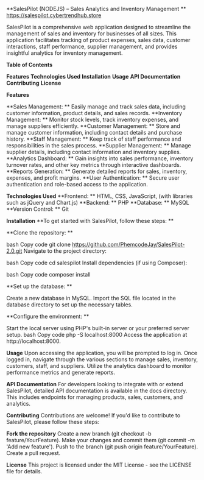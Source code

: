 **SalesPilot (NODEJS) – Sales Analytics and Inventory Management **
https://salespilot.cybertrendhub.store

SalesPilot is a comprehensive web application designed to streamline the management of sales and inventory for businesses of all sizes. This application facilitates tracking of product expenses, sales data, customer interactions, staff performance, supplier management, and provides insightful analytics for inventory management.

**Table of Contents**

**Features**
**Technologies Used**
**Installation**
**Usage**
**API Documentation**
**Contributing**
**License**

**Features**

**Sales Management: **
Easily manage and track sales data, including customer information, product details, and sales records.
**Inventory Management: ** 
Monitor stock levels, track inventory expenses, and manage suppliers efficiently.
**Customer Management: ** 
Store and manage customer information, including contact details and purchase history.
**Staff Management: ** 
Keep track of staff performance and responsibilities in the sales process.
**Supplier Management: ** 
Manage supplier details, including contact information and inventory supplies.
**Analytics Dashboard: ** 
Gain insights into sales performance, inventory turnover rates, and other key metrics through interactive dashboards.
**Reports Generation: ** 
Generate detailed reports for sales, inventory, expenses, and profit margins.
**User Authentication: ** 
Secure user authentication and role-based access to the application.

**Technologies Used**
**Frontend: **
HTML, CSS, JavaScript, (with libraries such as jQuery and Chart.js)
**Backend: ** 
PHP
**Database: ** 
MySQL
**Version Control: ** 
Git


**Installation**
**To get started with SalesPilot, follow these steps: **

**Clone the repository: **

bash
Copy code
git clone https://github.com/PhemcodeJay/SalesPilot-2.0.git
Navigate to the project directory:

bash
Copy code
cd salespilot
Install dependencies (if using Composer):

bash
Copy code
composer install

**Set up the database: **

Create a new database in MySQL.
Import the SQL file located in the database directory to set up the necessary tables.

**Configure the environment: **

Start the local server using PHP's built-in server or your preferred server setup.
bash
Copy code
php -S localhost:8000
Access the application at http://localhost:8000.

**Usage**
Upon accessing the application, you will be prompted to log in.
Once logged in, navigate through the various sections to manage sales, inventory, customers, staff, and suppliers.
Utilize the analytics dashboard to monitor performance metrics and generate reports.

**API Documentation**
For developers looking to integrate with or extend SalesPilot, detailed API documentation is available in the docs directory. This includes endpoints for managing products, sales, customers, and analytics.

**Contributing**
Contributions are welcome! If you'd like to contribute to SalesPilot, please follow these steps:

**Fork the repository**
Create a new branch (git checkout -b feature/YourFeature).
Make your changes and commit them (git commit -m 'Add new feature').
Push to the branch (git push origin feature/YourFeature).
Create a pull request.

**License**
This project is licensed under the MIT License - see the LICENSE file for details.


